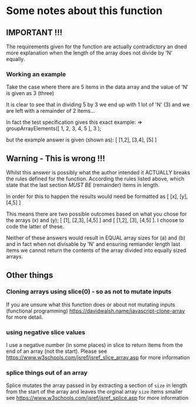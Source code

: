 # Some notes about this function

## IMPORTANT !!!

The requirements given for the function are actually contradictory an dned more explanation
when the length of the array does not divide by 'N' equally.

### Working an example
Take the case where there are 5 items in the data array and the value of 'N' is given as 3 (three)

It is clear to see that in dividing 5 by 3 we end up with 1 lot of 'N' (3) and we are left with a remainder of 2 items...

 In fact the test specification gives this exact example:
    => groupArrayElements([ 1, 2, 3, 4, 5 ], 3 );

 but the example answer is given (shown as): [ [1,2], [3,4], [5] ]

 ## Warning - This is wrong !!!

 Whilst this answer is possibly what the author intended it ACTUALLY breaks the rules defined for the function.
 According the rules listed above, which state that the last section *MUST BE* (remainder) items in length.

 In order for this to happen the results would need be formatted as [ [x], [y], [4,5] ]

 This means there are two possible outcomes based on what you chose for the arrays (x) and (y);
   [ [1], [2,3], [4,5] ]  and  [ [1,2], [3], [4,5] ]. I choose to code the latter of these.

 Neither of these answers would result in EQUAL array sizes for (a) and (b) and in fact when not divisable by 'N' and ensuring remiander length last items we cannot return the contents of the array divided into equally sized arrays.

## Other things

### Cloning arrays using slice(0) - so as not to mutate inputs
If you are unsure what this function does or about not mutating inputs (functional programming)
https://davidwalsh.name/javascript-clone-array for more detail.

### using negative slice values
I use a negative number (in some places) in slice to return items from the end of an array
(not the start). Please see https://www.w3schools.com/jsref/jsref_slice_array.asp for more information

### splice things out of an array
Splice mutates the array passed in by extracting a section of `size` in length from the start of the array and leaves the orginal array `size` items smaller
see https://www.w3schools.com/jsref/jsref_splice.asp for more information
